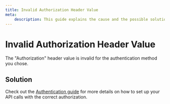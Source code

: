 ```yaml
---
title: Invalid Authorization Header Value
meta: 
    description: This guide explains the cause and the possible solutions for the Invalid Authorization Header Value error.
---
```


# Invalid Authorization Header Value

The "Authorization" header value is invalid for the authentication method you chose.

## Solution

Check out the [Authentication guide](/reference/authentication-guide.md) for more details on how to set up your API calls with the correct authorization.